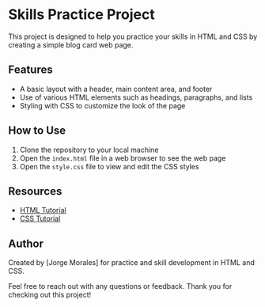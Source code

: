 # Skills Practice Project

This project is designed to help you practice your skills in HTML and CSS by creating a simple blog card web page.

## Features

- A basic layout with a header, main content area, and footer
- Use of various HTML elements such as headings, paragraphs, and lists
- Styling with CSS to customize the look of the page

## How to Use

1. Clone the repository to your local machine
2. Open the `index.html` file in a web browser to see the web page
3. Open the `style.css` file to view and edit the CSS styles

## Resources

- [HTML Tutorial](https://www.w3schools.com/html/)
- [CSS Tutorial](https://www.w3schools.com/css/)

## Author

Created by [Jorge Morales] for practice and skill development in HTML and CSS.

Feel free to reach out with any questions or feedback. Thank you for checking out this project!
